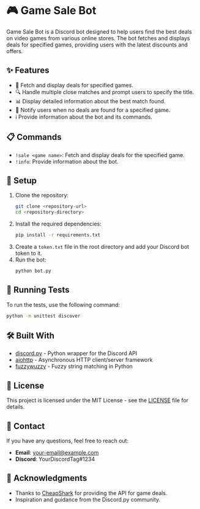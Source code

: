 # 🎮 Game Sale Bot

Game Sale Bot is a Discord bot designed to help users find the best deals on video games from various online stores. The bot fetches and displays deals for specified games, providing users with the latest discounts and offers.

## ✨ Features

- 🛒 Fetch and display deals for specified games.
- 🔍 Handle multiple close matches and prompt users to specify the title.
- 📊 Display detailed information about the best match found.
- 🚫 Notify users when no deals are found for a specified game.
- ℹ️ Provide information about the bot and its commands.

## 📋 Commands

- `!sale <game name>`: Fetch and display deals for the specified game.
- `!info`: Provide information about the bot.

## 🚀 Setup

1. Clone the repository:
    ```sh
    git clone <repository-url>
    cd <repository-directory>
    ```
2. Install the required dependencies:
    ```sh
    pip install -r requirements.txt
    ```
3. Create a `token.txt` file in the root directory and add your Discord bot token to it.
4. Run the bot:
    ```sh
    python bot.py
    ```

## 🧪 Running Tests

To run the tests, use the following command:
```sh
python -m unittest discover
```

## 🛠️ Built With

- [discord.py](https://github.com/Rapptz/discord.py) - Python wrapper for the Discord API
- [aiohttp](https://github.com/aio-libs/aiohttp) - Asynchronous HTTP client/server framework
- [fuzzywuzzy](https://github.com/seatgeek/fuzzywuzzy) - Fuzzy string matching in Python

## 📄 License

This project is licensed under the MIT License - see the [LICENSE](LICENSE) file for details.

## 📧 Contact

If you have any questions, feel free to reach out:

- **Email**: your-email@example.com
- **Discord**: YourDiscordTag#1234

## 🙏 Acknowledgments

- Thanks to [CheapShark](https://www.cheapshark.com/) for providing the API for game deals.
- Inspiration and guidance from the Discord.py community.